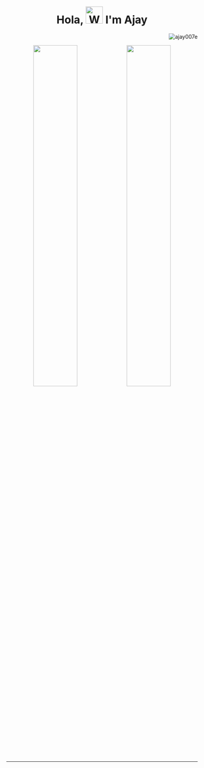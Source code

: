 <h1 align="center"> 
	Hola, 
	<img src="https://raw.githubusercontent.com/nixin72/nixin72/master/wave.gif" 
         alt="Waving hand animated gif"
         height="45"
         width="45" /> 
	I'm Ajay
</h1>

<p align="right"> 
	<img src="https://visitcount.itsvg.in/api?id=ajay007e&icon=5&pretty=true&color=9" alt="ajay007e" /> 
</p>

<!-- ## 📈 Activity Graph -->
<p align="center">
<!-- 	<img src="https://activity-graph.herokuapp.com/graph?username=ajay007e&theme=vue"/> -->
</p>


<p align="center">
<!--   <img width="36%" src="https://github-readme-stats.vercel.app/api/top-langs/?username=ajay007e&layout=compact&&theme=vue-dark" />	 -->
<!--   <img width="60%" src="https://github-profile-summary-cards.vercel.app/api/cards/profile-details?username=ajay007e&theme=2077"/> -->
</p>


<p align="center">
	<img width="48%" src="https://github-readme-stats.vercel.app/api?username=ajay007e&show_icons=true&theme=vue-dark&" />
	<img width="48%" src="https://github-readme-streak-stats.herokuapp.com/?user=ajay007e&theme=vue-dark" />
</p>

<div align="center">
<!-- 	<img src="https://quotes-github-readme.vercel.app/api?type=vertical&theme=merko"/> -->
</div>


<div align="center">
<!-- 	<img src="https://github-profile-trophy.vercel.app/?username=ajay007e&theme=merko&no-frame=false&no-bg=true&margin-w=3&row=1"/> -->
</div>

	
---








